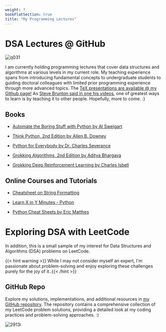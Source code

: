 ```yaml
---
weight: 7
bookFlatSection: true
title: "My Programming Lectures"
---
```


# **DSA Lectures @ GitHub**

![q031](https://live.staticflickr.com/65535/53470685640_2730be6ede_z.jpg)

I am currently holding programming lectures that cover data structures and algorithms at various levels in my current role. My teaching experience spans from introducing fundamental concepts to undergraduate students to guiding doctoral colleagues with limited prior programming experience through more advanced topics. The [TeX presentations are available @ my Github page!](https://github.com/roaked/programming-lectures) As [Steve Brunton said in one his videos](https://youtu.be/wDVteayWWvU?t=52), one of greatest ways to learn is by teaching it to other people. Hopefully, more to come. :)

## **Books**

- [Automate the Boring Stuff with Python by Al Sweigart](https://automatetheboringstuff.com/)

- [Think Python, 2nd Edition by Allen B. Downey](http://greenteapress.com/thinkpython2/thinkpython2.pdf)

- [Python for Everybody by Dr. Charles Severance](https://www.py4e.com/book.php)

- [Grokking Algorithms, 2nd Edition by Aditya Bhargava](https://www.manning.com/books/grokking-algorithms-second-edition)

- [Grokking Deep Reinforcement Learning by Charles Isbell](https://www.manning.com/books/grokking-deep-reinforcement-learning)

## **Online Courses and Tutorials**

- [Cheatsheet on String Formatting](https://mkaz.blog/working-with-python/string-formatting/)

- [Learn X in Y Minutes - Python](https://learnxinyminutes.com/docs/python/)

- [Python Cheat Sheets by Eric Matthes](https://ehmatthes.github.io/pcc_2e/cheat_sheets/cheat_sheets/)


# **Exploring DSA with LeetCode**

In addition, this is a small sample of my interest for Data Structures and Algorithms (DSA) problems on LeetCode. 

{{< hint warning >}}
While I may not consider myself an expert, I'm passionate about problem-solving and enjoy exploring these challenges purely for the joy of it..{{< /hint >}}

## **GitHub Repo**

Explore my solutions, implementations, and additional resources in [my GitHub repository](https://github.com/roaked/leetcode). The repository contains a comprehensive collection of my LeetCode problem solutions, providing a detailed look at my coding practices and problem-solving approaches. :)

![2913i](https://miro.medium.com/v2/resize:fit:1400/1*Kw-uI4abGgBnOJGMp1vX1g.png)